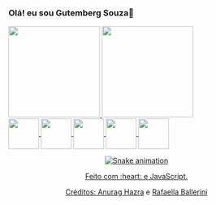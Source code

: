 ### Olá! eu sou Gutemberg Souza👋
<div>
  <a href="https://github.com/GutembergSouza">
  <img height="180em" src="https://github-readme-stats.vercel.app/api?username=GutembergSouza&amp;show_icons=true&amp;theme=dark&amp;include_all_commits=true&amp;count_private=true" style="max-width: 100%;">
  
  <img height="180em" src="https://github-readme-stats.vercel.app/api/top-langs/?username=GutembergSouza&amp;layout=compact&amp;langs_count=7&amp;theme=dark" style="max-width: 100%;">

</div>


<div> 
<img align="center" height="60" widht="80" src="https://cdn.jsdelivr.net/gh/devicons/devicon/icons/javascript/javascript-original.svg" />
  
  <img align="center" height="60" widht="80"   src="https://cdn.jsdelivr.net/gh/devicons/devicon/icons/html5/html5-original.svg" />       
  <img align="center" height="60" widht="80" src="https://cdn.jsdelivr.net/gh/devicons/devicon/icons/css3/css3-original.svg" />          
  <img align="center" height="60" widht="80" src="https://cdn.jsdelivr.net/gh/devicons/devicon/icons/java/java-original.svg" />
  <img align="center" height="60" widht="80" src="https://cdn.jsdelivr.net/gh/devicons/devicon/icons/spring/spring-original.svg" />
          
          
</div>

<div align="center">
  
  ![Snake animation](https://github.com/danielbped/danielbped/blob/output/github-contribution-grid-snake.svg)
  
</div>

<div align="center">
  <p>Feito com :heart: e JavaScript.</p>
  <p>Créditos: <a href="https://github.com/anuraghazra/github-readme-stats">Anurag Hazra</a> e <a href="https://github.com/rafaballerini">Rafaella Ballerini</a></p>
</div>
